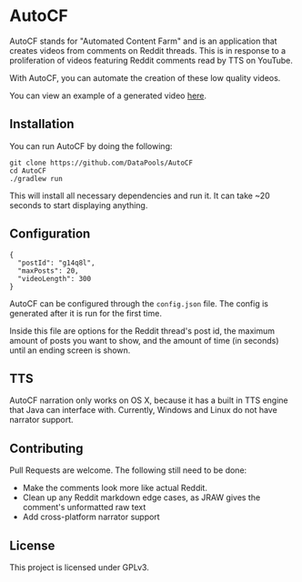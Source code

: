 # AutoCF
AutoCF stands for "Automated Content Farm" and is an application that creates videos from comments on Reddit threads. This is in response to a proliferation of videos featuring Reddit comments read by TTS on YouTube.

With AutoCF, you can automate the creation of these low quality videos.

You can view an example of a generated video [here](https://www.youtube.com/watch?v=bQcwFujpVX8).

## Installation
You can run AutoCF by doing the following:
```
git clone https://github.com/DataPools/AutoCF
cd AutoCF
./gradlew run
```
This will install all necessary dependencies and run it. It can take ~20 seconds to start displaying anything.

## Configuration
```
{
  "postId": "g14q8l",
  "maxPosts": 20,
  "videoLength": 300
}
```
AutoCF can be configured through the `config.json` file. The config is generated after it is run for the first time.

Inside this file are options for the Reddit thread's post id, the maximum amount of posts you want to show, and the amount of time (in seconds) until an ending screen is shown.

## TTS
AutoCF narration only works on OS X, because it has a built in TTS engine that Java can interface with. Currently, Windows and Linux do not have narrator support. 

## Contributing

Pull Requests are welcome. The following still need to be done:
* Make the comments look more like actual Reddit.
* Clean up any Reddit markdown edge cases, as JRAW gives the comment's unformatted raw text
* Add cross-platform narrator support 

## License

This project is licensed under GPLv3.
